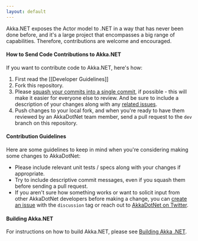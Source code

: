 ```yaml
---
layout: default
---
```

Akka.NET exposes the Actor model to .NET in a way that has never been done before, and it's a large project that encompasses a big range of capabilities. Therefore, contributions are welcome and encouraged.

#### How to Send Code Contributions to Akka.NET
If you want to contribute code to Akka.NET, here's how:

1. First read the [[Developer Guidelines]]
1. Fork this repository.
1. Please [squash your commits into a single commit](http://gitready.com/advanced/2009/02/10/squashing-commits-with-rebase.html), if possible - this will make it easier for everyone else to review. And be sure to include a description of your changes along with any [related issues](https://github.com/akkadotnet/akka.net/issues).
1. Push changes to your local fork, and when you're ready to have them reviewed by an AkkaDotNet team member, send a pull request to the `dev` branch on this repository.


#### Contribution Guidelines
Here are some guidelines to keep in mind when you're considering making some changes to AkkaDotNet:
* Please include relevant unit tests / specs along with your changes if appropriate.
* Try to include descriptive commit messages, even if you squash them before sending a pull request.
* If you aren't sure how something works or want to solicit input from other AkkaDotNet developers before making a change, you can [create an issue](https://github.com/akkadotnet/akka.net/issues/new) with the `discussion` tag or reach out to [AkkaDotNet on Twitter](https://twitter.com/AkkaDotNet).

#### Building Akka.NET
For instructions on how to build Akka.NET, please see [Building Akka .NET](https://github.com/akkadotnet/akka.net/wiki/Building-and-Distributing-Akka.NET).
